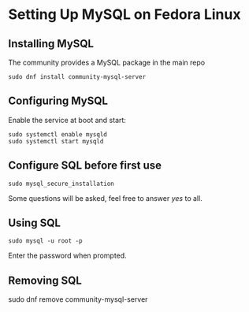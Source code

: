 # Setting Up MySQL on Fedora Linux

## Installing MySQL
The community provides a MySQL package in the main repo
```
sudo dnf install community-mysql-server
```

## Configuring MySQL 
Enable the service at boot and start:
```
sudo systemctl enable mysqld
sudo systemctl start mysqld
```

## Configure SQL before first use
```
sudo mysql_secure_installation
```
Some questions will be asked, feel free to answer _yes_ to all.


## Using SQL
```
sudo mysql -u root -p 
```
Enter the password when prompted.


## Removing SQL
sudo dnf remove community-mysql-server

